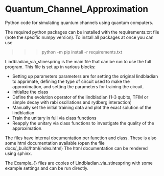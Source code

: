 # Quantum_Channel_Approximation
Python code for simulating quantum channels using quantum computers.

The required python packages can be installed with the requirements.txt file (note the specific numpy version).
To install all packages at once you can use
>>> python -m pip install -r requirements.txt

Lindbladian_via_stinespring is the main file that can be run to use the full program. This file is set up in various blocks:
- Setting up parameters
    parameters are for setting the original lindbladian to apprimate, 
    defining the type of circuit used to make the approximation, 
    and setting the parameters for training the circuit.
- Initialize the class
- Define the evolution operator of the lindbladian (1-3 qubits, TFIM or simple decay with rabi oscillations and rydberg interaction)
- Manually set the initial training data and plot the exact solution of the lindbladian
- Train the unitary in full via class functions
- Reapply the unitary via class functions to investigate the quality of the approximation.

The files have internal documentation per function and class.
These is also some html documentation available (open the file docs/_build/html/index.html)
The html documentation can be rendered using sphinx.

The Example_{} files are copies of Lindbladian_via_stinespring with some example settings and can be run directly.
